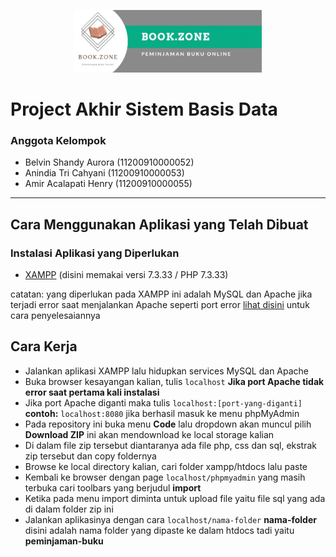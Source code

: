 <p align="center">
  <img src="img/Rectangle 46(1).png" width=300>
</p>

# Project Akhir Sistem Basis Data
### Anggota Kelompok
* Belvin Shandy Aurora (11200910000052)
* Anindia Tri Cahyani (11200910000053)
* Amir Acalapati Henry (11200910000055)
***

## Cara Menggunakan Aplikasi yang Telah Dibuat
### Instalasi Aplikasi yang Diperlukan
* [XAMPP](https://www.apachefriends.org/download.html) (disini memakai versi 7.3.33 / PHP 7.3.33)

catatan: yang diperlukan pada XAMPP ini adalah MySQL dan Apache jika terjadi error saat menjalankan Apache seperti port error [lihat disini](https://youtu.be/_cu7KM0NsUA) untuk cara penyelesaiannya

## Cara Kerja
* Jalankan aplikasi XAMPP lalu hidupkan services MySQL dan Apache
* Buka browser kesayangan kalian, tulis `localhost` **Jika port Apache tidak error saat pertama kali instalasi**
* Jika port Apache diganti maka tulis `localhost:[port-yang-diganti]` **contoh:** `localhost:8080` jika berhasil masuk ke menu phpMyAdmin
* Pada repository ini buka menu **Code** lalu dropdown akan muncul pilih **Download ZIP** ini akan mendownload ke local storage kalian
* Di dalam file zip tersebut diantaranya ada file php, css dan sql, ekstrak zip tersebut dan copy foldernya
* Browse ke local directory kalian, cari folder xampp/htdocs lalu paste
* Kembali ke browser dengan page `localhost/phpmyadmin` yang masih terbuka cari toolbars yang berjudul **import**
* Ketika pada menu import diminta untuk upload file yaitu file sql yang ada di dalam folder zip ini
* Jalankan aplikasinya dengan cara `localhost/nama-folder` **nama-folder** disini adalah nama folder yang dipaste ke dalam htdocs tadi yaitu **peminjaman-buku**
